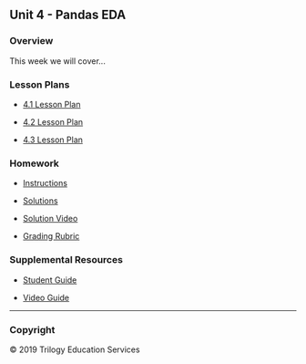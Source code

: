 ## Unit 4 - Pandas EDA

### Overview

This week we will cover...

### Lesson Plans

* [4.1 Lesson Plan](1/LessonPlan.md)

* [4.2 Lesson Plan](2/LessonPlan.md)

* [4.3 Lesson Plan](3/LessonPlan.md)

### Homework

* [Instructions](Homework/Instructions/README.md)

* [Solutions](Homework/Solutions/)

* [Solution Video](Homework/Solutions/HomeworkVideo.md)

* [Grading Rubric](Homework/GradingRubric.md)

### Supplemental Resources

* [Student Guide](Supplemental/StudentGuide.md)

* [Video Guide](Supplemental/VideoGuide.md)

- - -

### Copyright

© 2019 Trilogy Education Services
